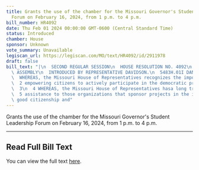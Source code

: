 ```yaml
---
title: Grants the use of the chamber for the Missouri Governor's Student Leadership
  Forum on February 16, 2024, from 1 p.m. to 4 p.m.
bill_number: HR4092
date: Thu Feb 01 2024 00:00:00 GMT-0600 (Central Standard Time)
status: Introduced
chamber: House
sponsor: Unknown
vote_summary: Unavailable
legiscan_url: https://legiscan.com/MO/text/HR4092/id/2911978
draft: false
bill_text: "|\n  SECOND REGULAR SESSION\n  HOUSE RESOLUTION NO. 4092\n  102ND GENERAL\
  \ ASSEMBLY\n  INTRODUCED BY REPRESENTATIVE DAVIDSON.\n  5483H.01I DANARADEMANMILLER,ChiefClerk\n\
  \  WHEREAS, the Missouri House of Representatives recognizes the importance of\n\
  \  2 empowering citizens to actively participate in the democratic process; and\n\
  \  3\n  4 WHEREAS, the Missouri House of Representatives hasa long traditionof rendering\n\
  \  5 assistance to those organizations that sponsor projects in the interest of\
  \ good citizenship and"
---
```

Grants the use of the chamber for the Missouri Governor's Student Leadership Forum on February 16, 2024, from 1 p.m. to 4 p.m.

---

## Read Full Bill Text

You can view the full text [here](https://legiscan.com/MO/text/HR4092/id/2911978).
